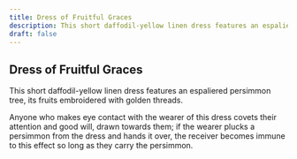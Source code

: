 ```yaml
---
title: Dress of Fruitful Graces
description: This short daffodil-yellow linen dress features an espaliered persimmon tree, its fruits embroidered with golden threads....
draft: false
---
```


## Dress of Fruitful Graces

This short daffodil-yellow linen dress features an espaliered persimmon tree, its fruits embroidered with golden threads.

Anyone who makes eye contact with the wearer of this dress covets their attention and good will, drawn towards them; if the wearer plucks a persimmon from the dress and hands it over, the receiver becomes immune to this effect so long as they carry the persimmon.
